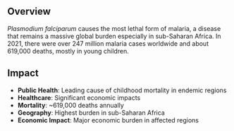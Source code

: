 ## Overview

_Plasmodium falciparum_ causes the most lethal form of malaria, a disease that remains a massive global burden especially in sub-Saharan Africa. In 2021, there were over 247 million malaria cases worldwide and about 619,000 deaths, mostly in young children.

## Impact

- **Public Health**: Leading cause of childhood mortality in endemic regions
- **Healthcare**: Significant economic impacts
- **Mortality**: ~619,000 deaths annually
- **Geography**: Highest burden in sub-Saharan Africa
- **Economic Impact**: Major economic burden in affected regions
